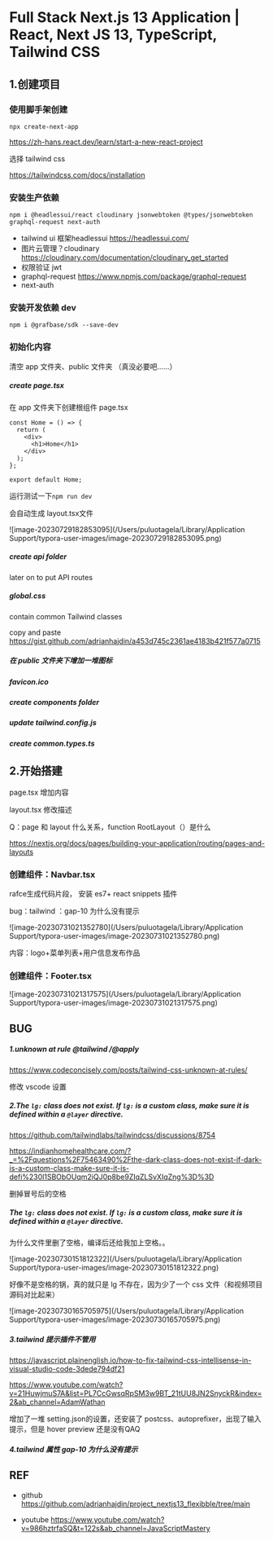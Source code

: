 # Full Stack Next.js 13 Application | React, Next JS 13, TypeScript, Tailwind CSS



## 1.创建项目

### 使用脚手架创建

```npx create-next-app```

https://zh-hans.react.dev/learn/start-a-new-react-project

选择 tailwind css

https://tailwindcss.com/docs/installation

### 安装生产依赖

```npm i @headlessui/react cloudinary jsonwebtoken @types/jsonwebtoken graphql-request next-auth```

- tailwind ui 框架headlessui https://headlessui.com/
- 图片云管理？cloudinary https://cloudinary.com/documentation/cloudinary_get_started
- 权限验证 jwt 
- graphql-request  https://www.npmjs.com/package/graphql-request
- next-auth

### 安装开发依赖 dev

```npm i @grafbase/sdk --save-dev```



### 初始化内容

清空 app 文件夹、public 文件夹 （真没必要吧……）

#####  create page.tsx

在 app 文件夹下创建根组件 page.tsx

```tsx
const Home = () => {
  return (
    <div>
      <h1>Home</h1>
    </div>
  );
};

export default Home;

```

运行测试一下```npm run dev```

会自动生成 layout.tsx文件

![image-20230729182853095](/Users/puluotagela/Library/Application Support/typora-user-images/image-20230729182853095.png)

##### create  api folder

later on to put API routes 

#####  global.css

contain common Tailwind classes

 copy and paste https://gist.github.com/adrianhajdin/a453d745c2361ae4183b421f577a0715

##### 在 public 文件夹下增加一堆图标

#####  favicon.ico

##### create components folder

##### update tailwind.config.js

##### create common.types.ts 



## 2.开始搭建

page.tsx 增加内容

layout.tsx 修改描述

Q：page 和 layout 什么关系，function RootLayout（）是什么

https://nextjs.org/docs/pages/building-your-application/routing/pages-and-layouts



### 创建组件：Navbar.tsx

rafce生成代码片段， 安装 es7+ react snippets 插件

bug：tailwind ：gap-10 为什么没有提示

![image-20230731021352780](/Users/puluotagela/Library/Application Support/typora-user-images/image-20230731021352780.png)

内容：logo+菜单列表+用户信息发布作品

### 创建组件：Footer.tsx

![image-20230731021317575](/Users/puluotagela/Library/Application Support/typora-user-images/image-20230731021317575.png)



## BUG

##### 1.unknown at rule @tailwind /@apply

https://www.codeconcisely.com/posts/tailwind-css-unknown-at-rules/

修改 vscode 设置

##### 2.The `lg:` class does not exist. If `lg:` is a custom class, make sure it is defined within a `@layer` directive.

https://github.com/tailwindlabs/tailwindcss/discussions/8754

https://indianhomehealthcare.com/?_=%2Fquestions%2F75463490%2Fthe-dark-class-does-not-exist-if-dark-is-a-custom-class-make-sure-it-is-defi%230l1SBObOUqm2iQJ0p8be9ZIqZLSvXIqZng%3D%3D

删掉冒号后的空格

##### The `lg:` class does not exist. If `lg:` is a custom class, make sure it is defined within a `@layer` directive.

为什么文件里删了空格，编译后还给我加上空格。。

![image-20230730151812322](/Users/puluotagela/Library/Application Support/typora-user-images/image-20230730151812322.png)



好像不是空格的锅，真的就只是 lg 不存在，因为少了一个 css 文件（和视频项目源码对比起来）

![image-20230730165705975](/Users/puluotagela/Library/Application Support/typora-user-images/image-20230730165705975.png)

##### 3.tailwind 提示插件不管用

https://javascript.plainenglish.io/how-to-fix-tailwind-css-intellisense-in-visual-studio-code-3dede794df21 

https://www.youtube.com/watch?v=21HuwjmuS7A&list=PL7CcGwsqRpSM3w9BT_21tUU8JN2SnyckR&index=2&ab_channel=AdamWathan

增加了一堆 setting.json的设置，还安装了 postcss、autoprefixer，出现了输入提示，但是 hover  preview 还是没有QAQ

##### 4.tailwind 属性 gap-10 为什么没有提示

## REF

- github https://github.com/adrianhajdin/project_nextjs13_flexibble/tree/main

- youtube https://www.youtube.com/watch?v=986hztrfaSQ&t=122s&ab_channel=JavaScriptMastery

